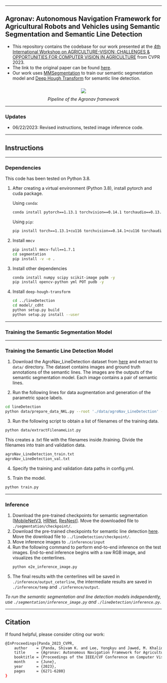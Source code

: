 
---

## Agronav: Autonomous Navigation Framework for Agricultural Robots and Vehicles using Semantic Segmentation and Semantic Line Detection

* This repository contains the codebase for our work presented at the [4th International Workshop on
AGRICULTURE-VISION: CHALLENGES & OPPORTUNITIES FOR COMPUTER VISION IN AGRICULTURE](https://https://www.agriculture-vision.com/) from CVPR 2023.
* The link to the original paper can be found [here](https://openaccess.thecvf.com/content/CVPR2023W/AgriVision/papers/Panda_Agronav_Autonomous_Navigation_Framework_for_Agricultural_Robots_and_Vehicles_Using_CVPRW_2023_paper.pdf).
* Our work uses [MMSegmentation](https://github.com/open-mmlab/mmsegmentation) to train our semantic segmentation model and [Deep Hough Transform](https://github.com/Hanqer/deep-hough-transform) for semantic line detection.


<p align="center">
<image src= "./figures/pipeline.png" vspace="10">
<br>
<em> Pipeline of the Agronav framework </em>


---

### Updates
* 06/22/2023: Revised instructions, tested image inference code.

---

## Instructions

---

### Dependencies

This code has been tested on Python 3.8.

1. After creating a virtual environment (Python 3.8), install pytorch and cuda package.
    
    Using `conda`:
    ```bash
   conda install pytorch==1.13.1 torchvision==0.14.1 torchaudio==0.13.1 pytorch-cuda=11.6 -c pytorch -c nvidia
    ```
    Using `pip`:
    ```bash
   pip install torch==1.13.1+cu116 torchvision==0.14.1+cu116 torchaudio==0.13.1 --extra-index-url https://download.pytorch.org/whl/cu116
    ```
2. Install `mmcv`
    ```bash
    pip install mmcv-full==1.7.1
    cd segmentation
    pip install -v -e .
    ```
3. Install other dependencies
    ```bash
   conda install numpy scipy scikit-image pqdm -y
   pip install opencv-python yml POT pudb -y
    ```
4. Install `deep-hough-transform`
    ```bash
    cd ../lineDetection
    cd model/_cdht
    python setup.py build 
    python setup.py install --user
    ```
---

### Training the Semantic Segmentation Model

---

### Training the Semantic Line Detection Model

1. Download the AgroNav_LineDetection dataset from [here](https://drive.google.com/file/d/1MPaQVXCWcpGZT5Kfe3fOYBoR3PYghjt9/view?usp=sharing) and extract to `data/` directory. The dataset contains images and ground truth annotations of the semantic lines. The images are the outputs of the semantic segmentation model. Each image contains a pair of semantic lines.

2. Run the following lines for data augmentation and generation of the parametric space labels.
```sh
cd lineDetection
python data/prepare_data_NKL.py --root './data/agroNav_LineDetection' --label './data/agroNav_LineDetection' --save-dir './data/training/agroNav_LineDetection_resized_100_100' --fixsize 400 
```

3. Run the following script to obtain a list of filenames of the training data. 
```sh
python data/extractFilenameList.py
```
This creates a .txt file with the filenames inside /training. Divide the filenames into train and validation data.
```sh
agroNav_LineDetection_train.txt
agroNav_LineDetection_val.txt
```

4. Specify the training and validation data paths in config.yml.

5. Train the model.
```sh
python train.py
```
---

### Inference
1. Download the pre-trained checkpoints for semantic segmentation [[MobileNetV3](https://drive.google.com/file/d/1CEL6JfLZbvZyaB0TL-cYeC9JvQkhsGDI/view?usp=sharing), [HRNet](https://drive.google.com/file/d/1oTbwQmOLEcL5ix4sKpANRvZX_-AyInLG/view?usp=sharing), [ResNest](https://drive.google.com/file/d/1sGZNJiUy9NyaQPFf3kFVuzlOI5-E4_xF/view?usp=sharing)]. Move the downloaded file to `./segmentation/checkpoint/`.
2. Download the pre-trained checkpoints for semantic line detection [here](https://drive.google.com/file/d/1Q3s_QKUJiiCGibNzF44hQu8jfBK_Bxor/view?usp=sharing). Move the download file to `../lineDetection/checkpoint/`.
3. Move inference images to `./inference/input`
4. Run the following command to perform end-to-end inference on the test images. End-to-end inference begins with a raw RGB image, and visualizes the centerlines.
    ```bash
   python e2e_inference_image.py
    ```
5. The final results with the centerlines will be saved in `./inference/output_ceterline`, the intermediate results are saved in `./inference/temp` and `./inference/output`.

*To run the semantic segmentation and line detection models independently, use `./segmentation/inference_image.py` and `./lineDetection/inference.py`*.

---

## Citation
If found helpful, please consider citing our work:

```bash
@InProceedings{Panda_2023_CVPR,
    author    = {Panda, Shivam K. and Lee, Yongkyu and Jawed, M. Khalid},
    title     = {Agronav: Autonomous Navigation Framework for Agricultural Robots and Vehicles Using Semantic Segmentation and Semantic Line Detection},
    booktitle = {Proceedings of the IEEE/CVF Conference on Computer Vision and Pattern Recognition (CVPR) Workshops},
    month     = {June},
    year      = {2023},
    pages     = {6271-6280}
}
```



